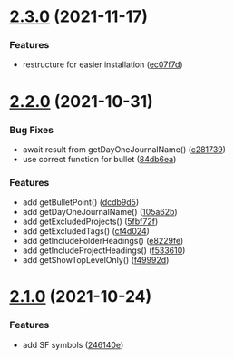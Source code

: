 # [2.3.0](https://github.com/ksalzke/completed-task-report-omnifocus-plugin/compare/v2.2.0...v2.3.0) (2021-11-17)


### Features

* restructure for easier installation ([ec07f7d](https://github.com/ksalzke/completed-task-report-omnifocus-plugin/commit/ec07f7d13df4e3e2749330482dc595d022fbefbb))



# [2.2.0](https://github.com/ksalzke/completed-task-report-omnifocus-plugin/compare/v2.1.0...v2.2.0) (2021-10-31)


### Bug Fixes

* await result from getDayOneJournalName() ([c281739](https://github.com/ksalzke/completed-task-report-omnifocus-plugin/commit/c281739565ac972a4f4a353d0119311d30950a85))
* use correct function for bullet ([84db6ea](https://github.com/ksalzke/completed-task-report-omnifocus-plugin/commit/84db6ea902502276f66fa0fa22222d79d1309ab7))


### Features

* add getBulletPoint() ([dcdb9d5](https://github.com/ksalzke/completed-task-report-omnifocus-plugin/commit/dcdb9d5532d876c6306f852f59cd881fd6880a8a))
* add getDayOneJournalName() ([105a62b](https://github.com/ksalzke/completed-task-report-omnifocus-plugin/commit/105a62b09a17a8f8464126b66e7460bc9b712833))
* add getExcludedProjects() ([5fbf72f](https://github.com/ksalzke/completed-task-report-omnifocus-plugin/commit/5fbf72feb9d5265136b5d7a85f03d7dc0c1d0533))
* add getExcludedTags() ([cf4d024](https://github.com/ksalzke/completed-task-report-omnifocus-plugin/commit/cf4d0245e1ea18af3fa2f9ae81e34750b0b8d7ae))
* add getIncludeFolderHeadings() ([e8229fe](https://github.com/ksalzke/completed-task-report-omnifocus-plugin/commit/e8229fedfeec9a74f8a077d5ede1a111247a8958))
* add getIncludeProjectHeadings() ([f533610](https://github.com/ksalzke/completed-task-report-omnifocus-plugin/commit/f533610b5a1ecc669bc0aa0ec348649938b45813))
* add getShowTopLevelOnly() ([f49992d](https://github.com/ksalzke/completed-task-report-omnifocus-plugin/commit/f49992d28e228b44a5819224ac2704b732e22621))



# [2.1.0](https://github.com/ksalzke/completed-task-report-omnifocus-plugin/compare/246140ef4379c77b9ce684d235d9f41086308fbc...v2.1.0) (2021-10-24)


### Features

* add SF symbols ([246140e](https://github.com/ksalzke/completed-task-report-omnifocus-plugin/commit/246140ef4379c77b9ce684d235d9f41086308fbc))



